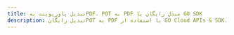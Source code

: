 ---title: تبدیل پاورپوینت بهPDF، POT به PDF مبدل رایگان یا GO SDKdescription: تبدیل رایگانPOT به PDF با استفاده از GO Cloud APIs & SDK. همچنین اسناد Microsoft PowerPoint را در Cloud ایجاد، ویرایش و رندر کنید.---